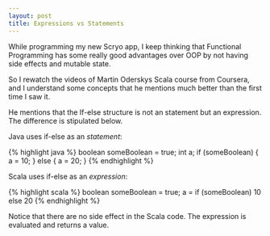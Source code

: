 ```yaml
---
layout: post
title: Expressions vs Statements
---
```


While programming my new Scryo app, I keep thinking that Functional Programming has some really good advantages
over OOP by not having side effects and mutable state.

So I rewatch the videos of Martin Oderskys Scala course from Coursera, and I understand some concepts that he mentions much better
than the first time I saw it.

He mentions that the If-else structure is not an statement but an expression. The difference is stipulated below.

Java uses if-else as an *statement*:

{% highlight java %}
boolean someBoolean = true;
int a;
if (someBoolean) {
    a = 10;
} else {
    a = 20;
}
{% endhighlight %}

Scala uses if-else as an *expression*:

{% highlight scala %}
boolean someBoolean = true;
a = if (someBoolean) 10 else 20
{% endhighlight %}

Notice that there are no side effect in the Scala code. The expression is evaluated
and returns a value.
